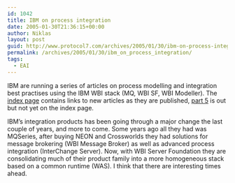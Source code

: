 ```yaml
---
id: 1042
title: IBM on process integration
date: 2005-01-30T21:36:15+00:00
author: Niklas
layout: post
guid: http://www.protocol7.com/archives/2005/01/30/ibm-on-process-integration/
permalink: /archives/2005/01/30/ibm_on_process_integration/
tags:
  - EAI
---
```

<div class='microid-9fcd05d4bc9297f5ec861f2dc1eaf19b3b0d89ec'>
  <p>
    IBM are running a series of articles on process modelling and integration best practises using the IBM WBI stack (MQ, WBI SF, WBI Modeller). The <a href="http://www-106.ibm.com/developerworks/webservices/library/ws-odbpsum.html">index page</a> contains links to new articles as they are published, <a href="http://www-106.ibm.com/developerworks/library/ws-odbp5/index.html?ca=drs-tp0405">part 5</a> is out but not yet on the index page.
  </p>
  
  <p>
    IBM&#8217;s integration products has been going through a major change the last couple of years, and more to come. Some years ago all they had was MQSeries, after buying NEON and Crossworlds they had solutions for message brokering (WBI Message Broker) as well as advanced process integration (InterChange Server). Now, with WBI Server Foundation they are consolidating much of their product family into a more homogeneous stack based on a common runtime (WAS). I think that there are interesting times ahead.
  </p>
</div>